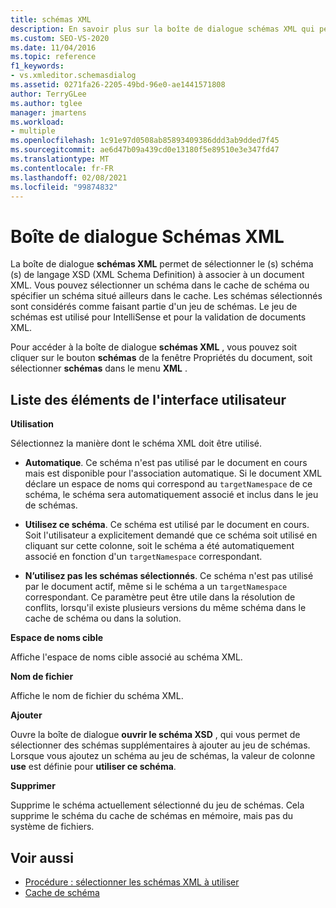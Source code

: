 ```yaml
---
title: schémas XML
description: En savoir plus sur la boîte de dialogue schémas XML qui permet de sélectionner le (s) schéma (s) de langage XSD (XML Schema Definition) à associer à un document XML.
ms.custom: SEO-VS-2020
ms.date: 11/04/2016
ms.topic: reference
f1_keywords:
- vs.xmleditor.schemasdialog
ms.assetid: 0271fa26-2205-49bd-96e0-ae1441571808
author: TerryGLee
ms.author: tglee
manager: jmartens
ms.workload:
- multiple
ms.openlocfilehash: 1c91e97d0508ab85893409386ddd3ab9dded7f45
ms.sourcegitcommit: ae6d47b09a439cd0e13180f5e89510e3e347fd47
ms.translationtype: MT
ms.contentlocale: fr-FR
ms.lasthandoff: 02/08/2021
ms.locfileid: "99874832"
---
```

# <a name="xml-schemas-dialog-box"></a>Boîte de dialogue Schémas XML

La boîte de dialogue **schémas XML** permet de sélectionner le (s) schéma (s) de langage XSD (XML Schema Definition) à associer à un document XML. Vous pouvez sélectionner un schéma dans le cache de schéma ou spécifier un schéma situé ailleurs dans le cache. Les schémas sélectionnés sont considérés comme faisant partie d'un jeu de schémas. Le jeu de schémas est utilisé pour IntelliSense et pour la validation de documents XML.

Pour accéder à la boîte de dialogue **schémas XML** , vous pouvez soit cliquer sur le bouton **schémas** de la fenêtre Propriétés du document, soit sélectionner **schémas** dans le menu **XML** .

## <a name="uielement-list"></a>Liste des éléments de l'interface utilisateur

**Utilisation**

Sélectionnez la manière dont le schéma XML doit être utilisé.

- **Automatique**. Ce schéma n'est pas utilisé par le document en cours mais est disponible pour l'association automatique. Si le document XML déclare un espace de noms qui correspond au `targetNamespace` de ce schéma, le schéma sera automatiquement associé et inclus dans le jeu de schémas.

- **Utilisez ce schéma**. Ce schéma est utilisé par le document en cours. Soit l'utilisateur a explicitement demandé que ce schéma soit utilisé en cliquant sur cette colonne, soit le schéma a été automatiquement associé en fonction d'un `targetNamespace` correspondant.

- **N’utilisez pas les schémas sélectionnés**. Ce schéma n'est pas utilisé par le document actif, même si le schéma a un `targetNamespace` correspondant. Ce paramètre peut être utile dans la résolution de conflits, lorsqu'il existe plusieurs versions du même schéma dans le cache de schéma ou dans la solution.

**Espace de noms cible**

Affiche l'espace de noms cible associé au schéma XML.

**Nom de fichier**

Affiche le nom de fichier du schéma XML.

**Ajouter**

Ouvre la boîte de dialogue **ouvrir le schéma XSD** , qui vous permet de sélectionner des schémas supplémentaires à ajouter au jeu de schémas. Lorsque vous ajoutez un schéma au jeu de schémas, la valeur de colonne **use** est définie pour **utiliser ce schéma**.

**Supprimer**

Supprime le schéma actuellement sélectionné du jeu de schémas. Cela supprime le schéma du cache de schémas en mémoire, mais pas du système de fichiers.

## <a name="see-also"></a>Voir aussi

- [Procédure : sélectionner les schémas XML à utiliser](../xml-tools/how-to-select-the-xml-schemas-to-use.md)
- [Cache de schéma](../xml-tools/schema-cache.md)
